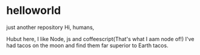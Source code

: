 # helloworld
just another repository
Hi, humans,

Hubut here, I like Node, js and coffeescript(That's what I aam node of!)
I've had tacos on the moon and find them far superior to Earth tacos.
